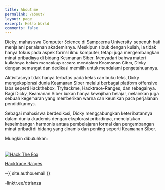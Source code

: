 ```yaml
---
title: About me
permalink: /about/
layout: page
excerpt: Hello World
comments: false
---
```






Dicky, mahasiswa Computer Science di Sampoerna University, sepenuh hati menjalani perjalanan akademisnya. Meskipun sibuk dengan kuliah, ia tidak hanya fokus pada aspek formal ilmu komputer, tetapi juga mengembangkan minat pribadinya di bidang Keamanan Siber. Menyadari bahwa materi kuliahnya belum mencakup secara mendalam Keamanan Siber, Dicky dengan semangat dan dedikasi memilih untuk mendalami pengetahuannya.

Aktivitasnya tidak hanya terbatas pada kelas dan buku teks, Dicky mengeksplorasi dunia Keamanan Siber melalui berbagai platform offensive labs seperti Hackthebox, Tryhackme, Hacktrace-Ranges, dan sebagainya. Bagi Dicky, Keamanan Siber bukan hanya kewajiban belajar, melainkan juga sebuah kegemaran yang memberikan warna dan keunikan pada perjalanan pendidikannya.

Sebagai mahasiswa berdedikasi, Dicky menggabungkan keterlibatannya dalam dunia akademis dengan eksplorasi pribadinya, menciptakan keseimbangan harmonis antara pembelajaran formal dan pengembangan minat pribadi di bidang yang dinamis dan penting seperti Keamanan Siber.


Mungkin dibutuhkan:

<script src="https://tryhackme.com/badge/1574885"></script>

<a href="https://app.hackthebox.com/profile/1292342"><img src="http://www.hackthebox.eu/badge/image/1292342" style="padding-top: 20px" alt="Hack The Box"><a>

<a href="https://www.hacktrace-ranges.id/users_profile/view/6273a9de5498a">Hacktrace Ranges</a>

-{{ site.author.email }}

-linktr.ee/dtrianza


